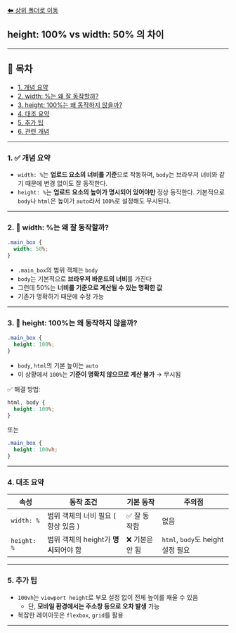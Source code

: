 [⬅ 상위 폴더로 이동](../README.md)

## height: 100% vs width: 50% 의 차이

---

## 📌 목차

* [1. 개념 요약](#1-개념-요약)
* [2. width: %는 왜 잘 동작할까?](#2-width-는-왜-잘-동작할까)
* [3. height: 100%는 왜 동작하지 않을까?](#3-height-100는-왜-동작하지-않을까)
* [4. 대조 요약](#4-대조-요약)
* [5. 추가 팁](#5-추가-팁)
* [6. 관련 개념](#6-관련-개념)

---


### 1. ✅ 개념 요약

* `width: %`는 **업로드 요소의 너비를 기준**으로 작동하며, `body`는 브라우저 너비와 같기 때문에 변경 없이도 잘 동작한다.
* `height: %`는 **업로드 요소의 높이가 명시되어 있어야만** 정상 동작한다. 기본적으로 `body`나 `html`은 높이가 `auto`라서 `100%`로 설정해도 무시된다.

---

### 2. 📌 width: %는 왜 잘 동작할까?

```css
.main_box {
  width: 50%;
}
```

* `.main_box`의 범위 객체는 `body`
* `body`는 기본적으로 **브라우저 바운드의 너비**를 가진다
* 그런데 50%는 **너비를 기준으로 계산될 수 있는 명확한 값**
* 기존가 명확하기 때문에 수정 가능

---

### 3. 📌 height: 100%는 왜 동작하지 않을까?

```css
.main_box {
  height: 100%;
}
```

* `body`, `html`의 기본 높이는 `auto`
* 이 상황에서 `100%`는 **기준이 명확치 않으므로 계산 불가** → 무시됨

✅ 해결 방법:

```css
html, body {
  height: 100%;
}
```

또는

```css
.main_box {
  height: 100vh;
}
```

---

### 4. 대조 요약

| 속성          | 동작 조건                      | 기본 동작     | 주의점                          |
| ----------- | -------------------------- | --------- | ---------------------------- |
| `width: %`  | 범위 객체의 너비 필요 ( 항상 있음 )     | ✅ 잘 동작함   | 없음                           |
| `height: %` | 범위 객체의 height가 **명시**되어야 함 | ❌ 기본은 안 됨 | `html`, `body`도 height 설정 필요 |

---

### 5. 추가 팁

* `100vh`는 `viewport height`로 부모 설정 없이 전체 높이를 채울 수 있음
  * 단, **모바일 환경에서는 주소창 등으로 오차 발생** 가능
* 복잡한 레이아웃은 `flexbox`, `grid`를 활용

---


